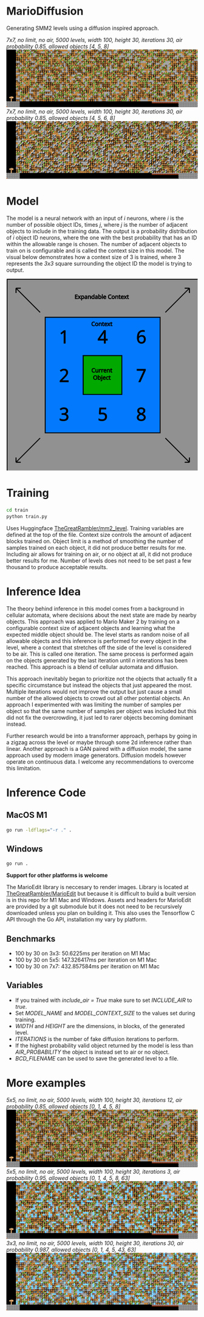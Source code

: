 # MarioDiffusion

Generating SMM2 levels using a diffusion inspired approach.

*7x7, no limit, no air, 5000 levels, width 100, height 30, iterations 30, air probability 0.85, allowed objects [4, 5, 8]*
![Example generation 1](images/header1.gif)
*7x7, no limit, no air, 5000 levels, width 100, height 30, iterations 30, air probability 0.85, allowed objects [4, 5, 6, 8]*
![Example generation 2](images/header2.gif)

# Model
The model is a neural network with an input of *i* neurons, where *i* is the number of possible object IDs, times *j*, where *j* is the number of adjacent objects to include in the training data. The output is a probability distribution of *i* object ID neurons, where the one with the best probability that has an ID within the allowable range is chosen. The number of adjacent objects to train on is configurable and is called the context size in this model. The visual below demonstrates how a context size of 3 is trained, where 3 represents the *3x3* square surrounding the object ID the model is trying to output.

![Model context size](images/objectcontext.svg)


# Training
```bash
cd train
python train.py
```
Uses Huggingface [TheGreatRambler/mm2_level](https://huggingface.co/datasets/TheGreatRambler/mm2_level). Training variables are defined at the top of the file. Context size controls the amount of adjacent blocks trained on. Object limit is a method of smoothing the number of samples trained on each object, it did not produce better results for me. Including air allows for training on air, or no object at all, it did not produce better results for me. Number of levels does not need to be set past a few thousand to produce acceptable results.

# Inference Idea
The theory behind inference in this model comes from a background in cellular automata, where decisions about the next state are made by nearby objects. This approach was applied to Mario Maker 2 by training on a configurable context size of adjacent objects and learning what the expected middle object should be. The level starts as random noise of all allowable objects and this inference is performed for every object in the level, where a context that stretches off the side of the level is considered to be air. This is called one iteration. The same process is performed again on the objects generated by the last iteration until *n* interations has been reached. This approach is a blend of cellular automata and diffusion.

This approach inevitably began to prioritize not the objects that actually fit a specific circumstance but instead the objects that just appeared the most. Multiple iterations would not improve the output but just cause a small number of the allowed objects to crowd out all other potential objects. An approach I experimented with was limiting the number of samples per object so that the same number of samples per object was included but this did not fix the overcrowding, it just led to rarer objects becoming dominant instead.

Further research would be into a transformer approach, perhaps by going in a zigzag across the level or maybe through some 2d inference rather than linear. Another approach is a GAN paired with a diffusion model, the same approach used by modern image generators. Diffusion models however operate on continuous data. I welcome any recommendations to overcome this limitation.

# Inference Code
## MacOS M1
```bash
go run -ldflags="-r ." .
```
## Windows
```bash
go run .
```

**Support for other platforms is welcome**

The MarioEdit library is neccesary to render images. Library is located at [TheGreatRambler/MarioEdit](https://github.com/theGreatRambler/marioedit) but because it is difficult to build a built version is in this repo for M1 Mac and Windows. Assets and headers for MarioEdit are provided by a git submodule but it does not need to be recursively downloaded unless you plan on building it. This also uses the Tensorflow C API through the Go API, installation my vary by platform.

## Benchmarks
* 100 by 30 on 3x3: 50.6225ms per iteration on M1 Mac
* 100 by 30 on 5x5: 147.326417ms per iteration on M1 Mac
* 100 by 30 on 7x7: 432.857584ms per iteration on M1 Mac

## Variables
* If you trained with *include_air = True* make sure to set *INCLUDE_AIR* to *true*.
* Set *MODEL_NAME* and *MODEL_CONTEXT_SIZE* to the values set during training.
* *WIDTH* and *HEIGHT* are the dimensions, in blocks, of the generated level.
* *ITERATIONS* is the number of fake diffusion iterations to perform.
* If the highest probability valid object returned by the model is less than *AIR_PROBABILITY* the object is instead set to air or no object.
* *BCD_FILENAME* can be used to save the generated level to a file.

# More examples
*5x5, no limit, no air, 5000 levels, width 100, height 30, iterations 12, air probability 0.85, allowed objects [0, 1, 4, 5, 8]*
![Example generation 1](images/example1.gif)
*5x5, no limit, no air, 5000 levels, width 100, height 30, iterations 3, air probability 0.95, allowed objects [0, 1, 4, 5, 8, 63]*
![Example generation 2](images/example2.gif)
*3x3, no limit, no air, 5000 levels, width 100, height 30, iterations 30, air probability 0.987, allowed objects [0, 1, 4, 5, 43, 63]*
![Example generation 3](images/example3.gif)